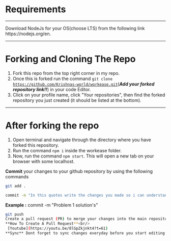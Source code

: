 # Requirements
<hr>
Download NodeJs for your OS(choose LTS) from the following link https://nodejs.org/en.
<hr>

# Forking and Cloning The Repo
1. Fork this repo from the top right corner in my repo.
2. Once this is forked run the command <code>git clone https://github.com/Krishnas-world/workease.git</code>(<b><em>Add your forked repository link!!</em></b>) in your code Editor.
3. Click on your profile name, click "Your repositories", then find the forked repository you just created (it should be listed at the bottom).
<hr>

# After forking the repo
1. Open terminal and navigate through the directory where you have forked this repository.
2. Run the command <code>npm i</code> inside the workease folder.
3. Now, run the command <code>npm start</code>. This will open a new tab on your browser with some localhost.

 **Commit** your changes to your github repository by using the following commands
   ```bash
   git add .
   ```
   ```bash
   commit -m "In this quotes write the changes you made so i can understand your contribution"
   ```
   **Example :** commit -m "Problem 1 solution's"
   ```bash
   git push
 Create a pull request (PR) to merge your changes into the main repository. Please provide a clear and concise title and description for your PR.<br/>
   **How To Create A Pull Request**<br/>
    [Youtube](https://youtu.be/8lGpZkjnkt4?t=61)
 **Sync** Dont forget to sync changes everyday before you start editing the repo.